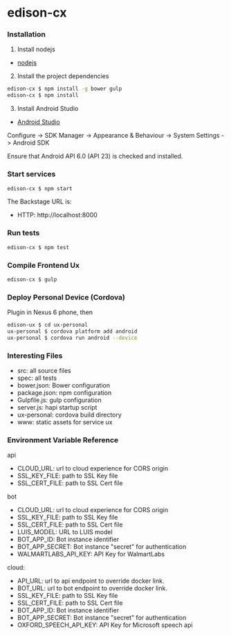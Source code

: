 # edison-cx

### Installation

1. Install nodejs

- [nodejs](https://nodejs.org/)

2. Install the project dependencies

```bash
edison-cx $ npm install -g bower gulp
edison-cx $ npm install
```

3. Install Android Studio

- [Android Studio](https://developer.android.com/studio/index.html)

Configure -> SDK Manager -> Appearance & Behaviour -> System Settings -> Android SDK

Ensure that Android API 6.0 (API 23) is checked and installed.

### Start services

```bash
edison-cx $ npm start
```

The Backstage URL is:

- HTTP: http://localhost:8000

### Run tests

```bash
edison-cx $ npm test
```

### Compile Frontend Ux

```bash
edison-cx $ gulp
```

### Deploy Personal Device (Cordova)

Plugin in Nexus 6 phone, then

```bash
edison-ux $ cd ux-personal
ux-personal $ cordova platform add android
ux-personal $ cordova run android --device
```

### Interesting Files

- src: all source files
- spec: all tests
- bower.json: Bower configuration
- package.json: npm configuration
- Gulpfile.js: gulp configuration
- server.js: hapi startup script
- ux-personal: cordova build directory
- www: static assets for service ux


### Environment Variable Reference

api
 - CLOUD_URL: url to cloud experience for CORS origin
 - SSL_KEY_FILE: path to SSL Key file
 - SSL_CERT_FILE: path to SSL Cert file

bot
 - CLOUD_URL: url to cloud experience for CORS origin
 - SSL_KEY_FILE: path to SSL Key file
 - SSL_CERT_FILE: path to SSL Cert file
 - LUIS_MODEL: URL to LUIS model
 - BOT_APP_ID: Bot instance identifier
 - BOT_APP_SECRET: Bot instance "secret" for authentication
 - WALMARTLABS_API_KEY: API Key for WalmartLabs

cloud:
 - API_URL: url to api endpoint to override docker link.
 - BOT_URL: url to bot endpoint to override docker link.
 - SSL_KEY_FILE: path to SSL Key file
 - SSL_CERT_FILE: path to SSL Cert file
 - BOT_APP_ID: Bot instance identifier
 - BOT_APP_SECRET: Bot instance "secret" for authentication
 - OXFORD_SPEECH_API_KEY: API Key for Microsoft speech api


